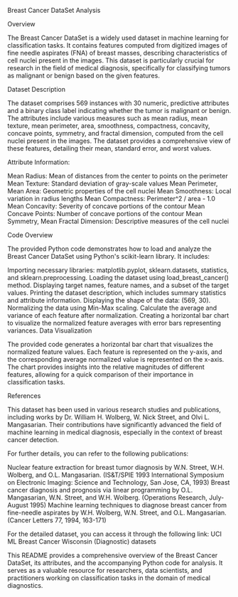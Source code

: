 Breast Cancer DataSet Analysis

Overview

The Breast Cancer DataSet is a widely used dataset in machine learning for classification tasks. It contains features computed from digitized images of fine needle aspirates (FNA) of breast masses, describing characteristics of cell nuclei present in the images. This dataset is particularly crucial for research in the field of medical diagnosis, specifically for classifying tumors as malignant or benign based on the given features.

Dataset Description

The dataset comprises 569 instances with 30 numeric, predictive attributes and a binary class label indicating whether the tumor is malignant or benign. The attributes include various measures such as mean radius, mean texture, mean perimeter, area, smoothness, compactness, concavity, concave points, symmetry, and fractal dimension, computed from the cell nuclei present in the images. The dataset provides a comprehensive view of these features, detailing their mean, standard error, and worst values.

Attribute Information:

Mean Radius: Mean of distances from the center to points on the perimeter Mean Texture: Standard deviation of gray-scale values Mean Perimeter, Mean Area: Geometric properties of the cell nuclei Mean Smoothness: Local variation in radius lengths Mean Compactness: Perimeter^2 / area - 1.0 Mean Concavity: Severity of concave portions of the contour Mean Concave Points: Number of concave portions of the contour Mean Symmetry, Mean Fractal Dimension: Descriptive measures of the cell nuclei

Code Overview

The provided Python code demonstrates how to load and analyze the Breast Cancer DataSet using Python's scikit-learn library. It includes:

Importing necessary libraries: matplotlib.pyplot, sklearn.datasets, statistics, and sklearn.preprocessing.
Loading the dataset using load_breast_cancer() method.
Displaying target names, feature names, and a subset of the target values.
Printing the dataset description, which includes summary statistics and attribute information.
Displaying the shape of the data: (569, 30).
Normalizing the data using Min-Max scaling.
Calculate the average and variance of each feature after normalization.
Creating a horizontal bar chart to visualize the normalized feature averages with error bars representing variances.
Data Visualization

The provided code generates a horizontal bar chart that visualizes the normalized feature values. Each feature is represented on the y-axis, and the corresponding average normalized value is represented on the x-axis. The chart provides insights into the relative magnitudes of different features, allowing for a quick comparison of their importance in classification tasks.

References

This dataset has been used in various research studies and publications, including works by Dr. William H. Wolberg, W. Nick Street, and Olvi L. Mangasarian. Their contributions have significantly advanced the field of machine learning in medical diagnosis, especially in the context of breast cancer detection.

For further details, you can refer to the following publications:

Nuclear feature extraction for breast tumor diagnosis by W.N. Street, W.H. Wolberg, and O.L. Mangasarian. (IS&T/SPIE 1993 International Symposium on Electronic Imaging: Science and Technology, San Jose, CA, 1993) Breast cancer diagnosis and prognosis via linear programming by O.L. Mangasarian, W.N. Street, and W.H. Wolberg. (Operations Research, July-August 1995) Machine learning techniques to diagnose breast cancer from fine-needle aspirates by W.H. Wolberg, W.N. Street, and O.L. Mangasarian. (Cancer Letters 77, 1994, 163-171)

For the detailed dataset, you can access it through the following link: UCI ML Breast Cancer Wisconsin (Diagnostic) datasets

This README provides a comprehensive overview of the Breast Cancer DataSet, its attributes, and the accompanying Python code for analysis. It serves as a valuable resource for researchers, data scientists, and practitioners working on classification tasks in the domain of medical diagnostics.
